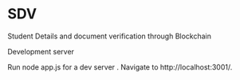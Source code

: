 # SDV
Student Details and document verification through Blockchain


Development server

Run node app.js for a dev server . Navigate to http://localhost:3001/.

 

